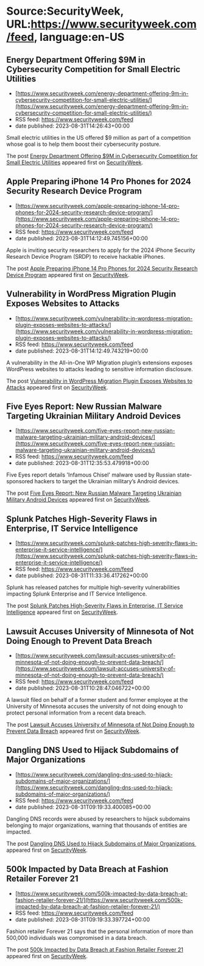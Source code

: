 # Source:SecurityWeek, URL:https://www.securityweek.com/feed, language:en-US

## Energy Department Offering $9M in Cybersecurity Competition for Small Electric Utilities
 - [https://www.securityweek.com/energy-department-offering-9m-in-cybersecurity-competition-for-small-electric-utilities/](https://www.securityweek.com/energy-department-offering-9m-in-cybersecurity-competition-for-small-electric-utilities/)
 - RSS feed: https://www.securityweek.com/feed
 - date published: 2023-08-31T14:26:43+00:00

<p>Small electric utilities in the US offered $9 million as part of a competition whose goal is to help them boost their cybersecurity posture.</p>
<p>The post <a href="https://www.securityweek.com/energy-department-offering-9m-in-cybersecurity-competition-for-small-electric-utilities/" rel="nofollow">Energy Department Offering $9M in Cybersecurity Competition for Small Electric Utilities</a> appeared first on <a href="https://www.securityweek.com" rel="nofollow">SecurityWeek</a>.</p>

## Apple Preparing iPhone 14 Pro Phones for 2024 Security Research Device Program
 - [https://www.securityweek.com/apple-preparing-iphone-14-pro-phones-for-2024-security-research-device-program/](https://www.securityweek.com/apple-preparing-iphone-14-pro-phones-for-2024-security-research-device-program/)
 - RSS feed: https://www.securityweek.com/feed
 - date published: 2023-08-31T14:12:49.745156+00:00

<p>Apple is inviting security researchers to apply for the 2024 iPhone Security Research Device Program (SRDP) to receive hackable iPhones.</p>
<p>The post <a href="https://www.securityweek.com/apple-preparing-iphone-14-pro-phones-for-2024-security-research-device-program/" rel="nofollow">Apple Preparing iPhone 14 Pro Phones for 2024 Security Research Device Program</a> appeared first on <a href="https://www.securityweek.com" rel="nofollow">SecurityWeek</a>.</p>

## Vulnerability in WordPress Migration Plugin Exposes Websites to Attacks
 - [https://www.securityweek.com/vulnerability-in-wordpress-migration-plugin-exposes-websites-to-attacks/](https://www.securityweek.com/vulnerability-in-wordpress-migration-plugin-exposes-websites-to-attacks/)
 - RSS feed: https://www.securityweek.com/feed
 - date published: 2023-08-31T14:12:49.743219+00:00

<p>A vulnerability in the All-in-One WP Migration plugin’s extensions exposes WordPress websites to attacks leading to sensitive information disclosure.</p>
<p>The post <a href="https://www.securityweek.com/vulnerability-in-wordpress-migration-plugin-exposes-websites-to-attacks/" rel="nofollow">Vulnerability in WordPress Migration Plugin Exposes Websites to Attacks</a> appeared first on <a href="https://www.securityweek.com" rel="nofollow">SecurityWeek</a>.</p>

## Five Eyes Report: New Russian Malware Targeting Ukrainian Military Android Devices
 - [https://www.securityweek.com/five-eyes-report-new-russian-malware-targeting-ukrainian-military-android-devices/](https://www.securityweek.com/five-eyes-report-new-russian-malware-targeting-ukrainian-military-android-devices/)
 - RSS feed: https://www.securityweek.com/feed
 - date published: 2023-08-31T12:35:53.479918+00:00

<p>Five Eyes report details 'Infamous Chisel' malware used by Russian state-sponsored hackers to target the Ukrainian military’s Android devices. </p>
<p>The post <a href="https://www.securityweek.com/five-eyes-report-new-russian-malware-targeting-ukrainian-military-android-devices/" rel="nofollow">Five Eyes Report: New Russian Malware Targeting Ukrainian Military Android Devices</a> appeared first on <a href="https://www.securityweek.com" rel="nofollow">SecurityWeek</a>.</p>

## Splunk Patches High-Severity Flaws in Enterprise, IT Service Intelligence
 - [https://www.securityweek.com/splunk-patches-high-severity-flaws-in-enterprise-it-service-intelligence/](https://www.securityweek.com/splunk-patches-high-severity-flaws-in-enterprise-it-service-intelligence/)
 - RSS feed: https://www.securityweek.com/feed
 - date published: 2023-08-31T11:33:36.417262+00:00

<p>Splunk has released patches for multiple high-severity vulnerabilities impacting Splunk Enterprise and IT Service Intelligence.</p>
<p>The post <a href="https://www.securityweek.com/splunk-patches-high-severity-flaws-in-enterprise-it-service-intelligence/" rel="nofollow">Splunk Patches High-Severity Flaws in Enterprise, IT Service Intelligence</a> appeared first on <a href="https://www.securityweek.com" rel="nofollow">SecurityWeek</a>.</p>

## Lawsuit Accuses University of Minnesota of Not Doing Enough to Prevent Data Breach
 - [https://www.securityweek.com/lawsuit-accuses-university-of-minnesota-of-not-doing-enough-to-prevent-data-breach/](https://www.securityweek.com/lawsuit-accuses-university-of-minnesota-of-not-doing-enough-to-prevent-data-breach/)
 - RSS feed: https://www.securityweek.com/feed
 - date published: 2023-08-31T10:28:47.046722+00:00

<p>A lawsuit filed on behalf of a former student and former employee at the University of Minnesota accuses the university of not doing enough to protect personal information from a recent data breach.</p>
<p>The post <a href="https://www.securityweek.com/lawsuit-accuses-university-of-minnesota-of-not-doing-enough-to-prevent-data-breach/" rel="nofollow">Lawsuit Accuses University of Minnesota of Not Doing Enough to Prevent Data Breach</a> appeared first on <a href="https://www.securityweek.com" rel="nofollow">SecurityWeek</a>.</p>

## Dangling DNS Used to Hijack Subdomains of Major Organizations
 - [https://www.securityweek.com/dangling-dns-used-to-hijack-subdomains-of-major-organizations/](https://www.securityweek.com/dangling-dns-used-to-hijack-subdomains-of-major-organizations/)
 - RSS feed: https://www.securityweek.com/feed
 - date published: 2023-08-31T09:19:33.400085+00:00

<p>Dangling DNS records were abused by researchers to hijack subdomains belonging to major organizations, warning that thousands of entities are impacted.</p>
<p>The post <a href="https://www.securityweek.com/dangling-dns-used-to-hijack-subdomains-of-major-organizations/" rel="nofollow">Dangling DNS Used to Hijack Subdomains of Major Organizations </a> appeared first on <a href="https://www.securityweek.com" rel="nofollow">SecurityWeek</a>.</p>

## 500k Impacted by Data Breach at Fashion Retailer Forever 21
 - [https://www.securityweek.com/500k-impacted-by-data-breach-at-fashion-retailer-forever-21/](https://www.securityweek.com/500k-impacted-by-data-breach-at-fashion-retailer-forever-21/)
 - RSS feed: https://www.securityweek.com/feed
 - date published: 2023-08-31T09:19:33.397724+00:00

<p>Fashion retailer Forever 21 says that the personal information of more than 500,000 individuals was compromised in a data breach.</p>
<p>The post <a href="https://www.securityweek.com/500k-impacted-by-data-breach-at-fashion-retailer-forever-21/" rel="nofollow">500k Impacted by Data Breach at Fashion Retailer Forever 21</a> appeared first on <a href="https://www.securityweek.com" rel="nofollow">SecurityWeek</a>.</p>

